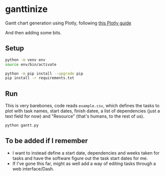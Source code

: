 # ganttinize

Gantt chart generation using Plotly, following [this Plotly guide](https://plotly.com/python/gantt/)

And then adding some bits.

## Setup
```bash
python -m venv env
source env/bin/activate

python -m pip install --upgrade pip
pip install -r requirements.txt
```

## Run

This is very barebones, code reads `example.csv`, which defines the tasks to plot
with task names, start dates, finish datee, a list of dependencies (just a text field for now)
and "Resource" (that's humans, to the rest of us).

```bash
python gantt.py
```

## To be added if I remember

- I want to instead define a start date, dependencies and weeks taken for tasks and have the software figure out the task start dates for me.
- If I've gone this far, might as well add a way of editing tasks through a web interface/Dash.
